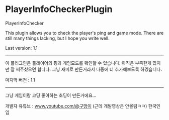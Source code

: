 # PlayerInfoCheckerPlugin
PlayerInfoChecker

This plugin allows you to check the player's ping and game mode. There are still many things lacking, but I hope you write well. 

Last version: 1.1

---------------------------------------

이 플러그인은 플레이어의 핑과 게임모드를 확인할 수 있습니다. 아직은 부족한게 많지만 잘 써주셨으면 합니다. 그냥 재미로 만든거라서 나중에 더 추가해보도록 하겠습니다.

마지막 버전 : 1.1

---------------------------------------

그냥 게임이랑 코딩 좋아하는 초딩이 만든거에요...

개발자 유튜브 : www.youtube.com/@구망이
(근데 개발영상은 안올림ㅋㅋ)
한국인임
